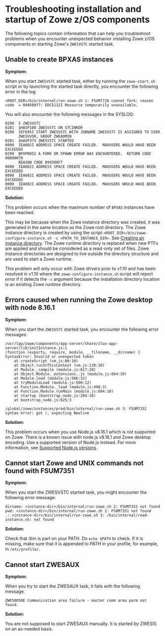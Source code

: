 # Troubleshooting installation and startup of Zowe z/OS components

The following topics contain information that can help you troubleshoot problems when you encounter unexpected behavior installing Zowe z/OS components or starting Zowe's `ZWESVSTC` started task.

## Unable to create BPXAS instances

**Symptom:**

When you start `ZWESVSTC` started task, either by running the `zowe-start.sh` script or by launching the started task directly, you encounter the following error in the log:

```
<ROOT_DIR>/bin/internal/run-zowe.sh 1: FSUM7726 cannot fork: reason code  = 094500f7: EDC5112I Resource temporarily unavailable.
```

You will also encounter the following messages in the SYSLOG:

```
0290  S ZWESVSTC                                                               
0281  $HASP100 ZWESVSTC ON STCINRDR                                            
0290  IEF695I START ZWESVSTC WITH JOBNAME ZWESVSTC IS ASSIGNED TO USER         
      ZWESVUSR, GROUP ZWEADMIN                                                 
0281  $HASP373 ZWESVSTC STARTED                                                
0090  IEA602I ADDRESS SPACE CREATE FAILED.  MAXUSERS WOULD HAVE BEEN EXCEEDED  
0290  BPXP005I A FORK OR SPAWN ERROR WAS ENCOUNTERED.  RETURN CODE 00000070    
      REASON CODE 094500F7                                                     
0090  IEA602I ADDRESS SPACE CREATE FAILED.  MAXUSERS WOULD HAVE BEEN EXCEEDED  
0090  IEA602I ADDRESS SPACE CREATE FAILED.  MAXUSERS WOULD HAVE BEEN EXCEEDED  
0090  IEA602I ADDRESS SPACE CREATE FAILED.  MAXUSERS WOULD HAVE BEEN EXCEEDED  
```

**Solution:**

This problem occurs when the maximum number of `BPXAS` instances have been reached.  

This may be because when the Zowe instance directory was created, it was generated in the same location as the Zowe root directory.  The Zowe instance directory is created by using the script `<ROOT_DIR>/bin/zowe-configure-instance.sh -c <PATH_TO_INSTANCE_DIR>`. See [Creating an instance directory](../user-guide/configure-instance-directory.html#creating-an-instance-directory). The Zowe runtime directory is replaced when new PTFs are applied and should be considered as a read-only set of files. Zowe instance directories are designed to live outside the directory structure and are used to start a Zowe runtime.  

This problem will only occur with Zowe drivers prior to v1.10 and has been resolved in v1.10 where the `zowe-configure-instance.sh` script will report error if it detects the `-c` argument because the installation directory location is an existing Zowe runtime directory.  

## Errors caused when running the Zowe desktop with node 8.16.1

**Symptom:**

When you start the `ZWESVSTC` started task, you encounter the following error messages: 

```
/usr/lpp/zowe/components/app-server/share/zlux-app-server/lib/initInstance.js:1
(function (exports, require, module, __filename, __dirname) {
SyntaxError: Invalid or unexpected token
    at createScript (vm.js:80:10)
    at Object.runInThisContext (vm.js:139:10)
    at Module._compile (module.js:617:28)
    at Object.Module._extensions..js (module.js:664:10)
    at Module.load (module.js:566:32)
    at tryModuleLoad (module.js:506:12)
    at Function.Module._load (module.js:498:3)
    at Function.Module.runMain (module.js:694:10)
    at startup (bootstrap_node.js:204:16)
    at bootstrap_node.js:625:3
```

```
/global/zowe/instances/prod/bin/internal/run-zowe.sh 3: FSUM7332 syntax error: got ), expecting Newline
```

**Solution:**

This problem occurs when you use Node.js v8.16.1 which is not supported on Zowe. There is a known issue with node.js v8.16.1 and Zowe desktop encoding. Use a supported version of Node.js instead. For more information, see [Supported Node.js versions](../user-guide/install-nodejs-zos.md#supported-nodejs-versions).

## Cannot start Zowe and UNIX commands not found with FSUM7351

**Symptom:**

When you start the ZWESVSTC started task, you might encounter the following error message: 

```
dirname: <instance-dir>/bin/internal/run-zowe.sh 2: FSUM7351 not found
pwd: <instance-dir>/bin/internal/run-zowe.sh 2: FSUM7351 not found
.: <instance-dir>/bin/internal/run-zowe.sh 3: /bin/internal/read-instance.sh: not found
```

**Solution:**

Check that /bin is part on your PATH. Do `echo $PATH` to check. If it is missing, make sure that it is appended to PATH in your profile, for example, in `/etc/profile/`.

## Cannot start ZWESAUX

**Symptom:**

When you try to start the ZWESAUX task, it fails with the following message.

```ZWES0058E Communication area failure - master comm area parm not found.```

**Solution:**

You are not supposed to start ZWESAUX manually. It is started by ZWESIS on an as-needed basis. 